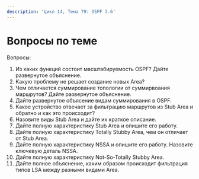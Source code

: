```yaml
---
description: 'Цикл 14, Тема 79: OSPF 3.6'
---
```


# Вопросы по теме

Вопросы:

1. Из каких функций состоит масштабируемость OSPF? Дайте развернутое объяснение.
2. Какую проблему не решает создание новых Area?
3. Чем отличается суммирование топологии от суммирвоания маршрутов? Дайте развернутое объяснение.
4. Дайте развернутое объясение видам суммирования в OSPF.
5. Какое устройство отвечает за фильтрацию маршрутов из Stub Area и обратно и как это происходит?
6. Назовите виды Stub Area и дайте их краткое описание.
7. Дайте полную характеристику Stub Area и опишите его работу.
8. Дайте полную характеристику Totally Stubby Area, чем он отличает от Stub Area.
9. Дайте полную характеристику NSSA и опишите его работу. Назовите ключевую деталь NSSA.
10. Дайте полную характеристику Not-So-Totally Stubby Area.
11. Дайте полное объяснение, каким образом происходит фильтрация типов LSA между разными видами Area.

